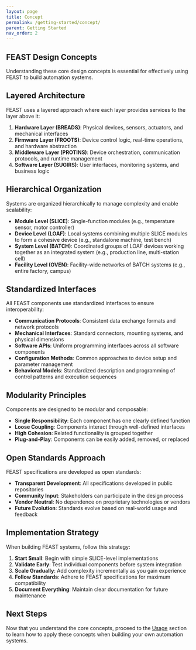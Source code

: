 ```yaml
---
layout: page
title: Concept
permalink: /getting-started/concept/
parent: Getting Started
nav_order: 2
---
```


## FEAST Design Concepts

Understanding these core design concepts is essential for effectively using FEAST to build automation systems.

## Layered Architecture

FEAST uses a layered approach where each layer provides services to the layer above it:

1. **Hardware Layer (BREADS)**: Physical devices, sensors, actuators, and mechanical interfaces
2. **Firmware Layer (FROOTS)**: Device control logic, real-time operations, and hardware abstraction
3. **Middleware Layer (PROTINS)**: Device orchestration, communication protocols, and runtime management
4. **Software Layer (SUGIRS)**: User interfaces, monitoring systems, and business logic

## Hierarchical Organization

Systems are organized hierarchically to manage complexity and enable scalability:

- **Module Level (SLICE)**: Single-function modules (e.g., temperature sensor, motor controller)
- **Device Level (LOAF)**: Local systems combining multiple SLICE modules to form a cohesive device (e.g., standalone machine, test bench)
- **System Level (BATCH)**: Coordinated groups of LOAF devices working together as an integrated system (e.g., production line, multi-station cell)
- **Facility Level (OVEN)**: Facility-wide networks of BATCH systems (e.g., entire factory, campus)

## Standardized Interfaces

All FEAST components use standardized interfaces to ensure interoperability:

- **Communication Protocols**: Consistent data exchange formats and network protocols
- **Mechanical Interfaces**: Standard connectors, mounting systems, and physical dimensions
- **Software APIs**: Uniform programming interfaces across all software components
- **Configuration Methods**: Common approaches to device setup and parameter management
- **Behavioral Models**: Standardized description and programming of control patterns and execution sequences

## Modularity Principles

Components are designed to be modular and composable:

- **Single Responsibility**: Each component has one clearly defined function
- **Loose Coupling**: Components interact through well-defined interfaces
- **High Cohesion**: Related functionality is grouped together
- **Plug-and-Play**: Components can be easily added, removed, or replaced

## Open Standards Approach

FEAST specifications are developed as open standards:

- **Transparent Development**: All specifications developed in public repositories
- **Community Input**: Stakeholders can participate in the design process
- **Vendor Neutral**: No dependence on proprietary technologies or vendors
- **Future Evolution**: Standards evolve based on real-world usage and feedback

## Implementation Strategy

When building FEAST systems, follow this strategy:

1. **Start Small**: Begin with simple SLICE-level implementations
2. **Validate Early**: Test individual components before system integration
3. **Scale Gradually**: Add complexity incrementally as you gain experience
4. **Follow Standards**: Adhere to FEAST specifications for maximum compatibility
5. **Document Everything**: Maintain clear documentation for future maintenance

## Next Steps

Now that you understand the core concepts, proceed to the [Usage](/usage/) section to learn how to apply these concepts when building your own automation systems.
